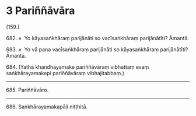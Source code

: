 # 3 Pariññāvāra

(159.)

682\. »  Yo kāyasaṅkhāraṃ parijānāti so vacīsaṅkhāraṃ parijānātīti? Āmantā.

683\. «  Yo vā pana vacīsaṅkhāraṃ parijānāti so kāyasaṅkhāraṃ parijānātīti? Āmantā.

684\. (Yathā khandhayamake pariññāvāraṃ vibhattaṃ evaṃ saṅkhārayamakepi pariññāvāraṃ vibhajitabbaṃ.)

---

685\. Pariññāvāro.

---

686\. Saṅkhārayamakapāḷi niṭṭhitā.
